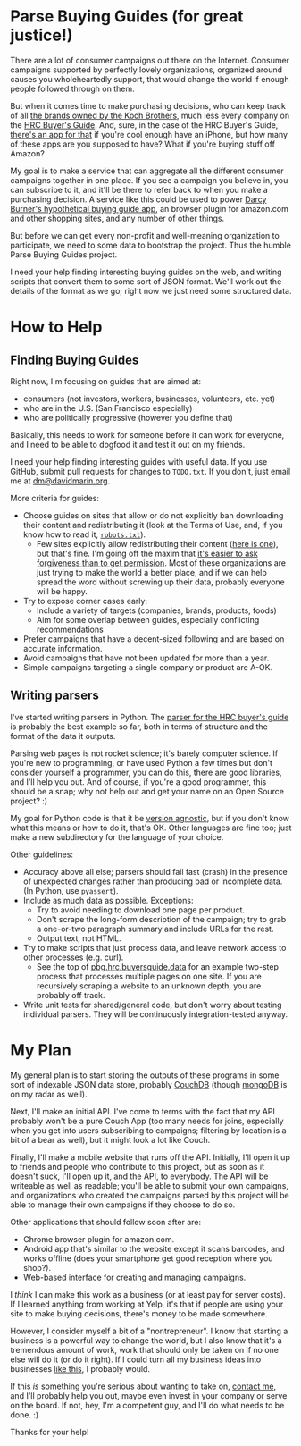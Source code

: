 Parse Buying Guides (for great justice!)
========================================

There are a lot of consumer campaigns out there on the Internet. Consumer
campaigns supported by perfectly lovely organizations, organized around
causes you wholeheartedly support, that would change the world if enough
people followed through on them.

But when it comes time to make purchasing decisions, who can keep track of all
[the brands owned by the Koch Brothers](http://www.boycottkochbrothers.com/),
much less every company on the
[HRC Buyer's Guide](http://www.hrc.org/apps/buyersguide/). And, sure, in
the case of the HRC Buyer's Guide,
[there's an app for that](http://bit.ly/BuyersGuideiPhone) if you're cool
enough have an iPhone, but how many of these apps are you supposed to have?
What if you're buying stuff off Amazon?

My goal is to make a service that can aggregate all the different consumer
campaigns together in one place. If you see a campaign you believe in, you
can subscribe to it, and it'll be there to refer back to when you make
a purchasing decision. A service like this could be used to power
[Darcy Burner's hypothetical buying guide app](http://www.forbes.com/sites/clareoconnor/2012/06/18/microsoft-programmer-turned-democrat-politician-plans-anti-koch-brothers-smartphone-app/), an browser plugin for amazon.com and other
shopping sites, and any number of other things.

But before we can get every non-profit and well-meaning organization to
participate, we need to some data to bootstrap the project. Thus the humble
Parse Buying Guides project.

I need your help finding interesting buying guides on the web, and writing
scripts that convert them to some sort of JSON format. We'll work out the
details of the format as we go; right now we just need some structured data.

How to Help
===========

Finding Buying Guides
---------------------

Right now, I'm focusing on guides that are aimed at:
* consumers (not investors, workers, businesses, volunteers, etc. yet)
* who are in the U.S. (San Francisco especially)
* who are politically progressive (however you define that)

Basically, this needs to work for someone before it can work for everyone,
and I need to be able to dogfood it and test it out on my friends.

I need your help finding interesting guides with useful data. If you use
GitHub, submit pull requests for changes to `TODO.txt`. If you don't, just
email me at <dm@davidmarin.org>.

More criteria for guides:
* Choose guides on sites that allow or do not explicitly ban downloading their
content and redistributing it (look at the Terms of Use, and, if you know how
to read it, [`robots.txt`](http://en.wikipedia.org/wiki/Robots_exclusion_standard)).
  * Few sites explicitly allow redistributing their content ([here is one](http://www.edf.org/about/this-site/copyright)), but that's fine. I'm going off the maxim that [it's easier to ask forgiveness than to get permission](http://en.wikiquote.org/wiki/Grace_Hopper). Most of these organizations are just trying to
make the world a better place, and if we can help spread the word without
screwing up their data, probably everyone will be happy.
* Try to expose corner cases early:
  * Include a variety of targets (companies, brands, products, foods)
  * Aim for some overlap between guides, especially conflicting recommendations
* Prefer campaigns that have a decent-sized following and are based on
  accurate information.
* Avoid campaigns that have not been updated for more than a year.
* Simple campaigns targeting a single company or product are A-OK.

Writing parsers
---------------

I've started writing parsers in Python. The [parser for the HRC buyer's guide](https://github.com/davidmarin/pbg/blob/master/python/pbg/hrc/buyersguide/data.py)
is probably the best example so far, both in terms of structure and the format
of the data it outputs.

Parsing web pages is not rocket science; it's barely computer science. If
you're new to programming, or have used Python a few times but don't consider
yourself a programmer, you can do this, there are good libraries, and I'll help
you out. And of course, if you're a good programmer, this should be a snap;
why not help out and get your name on an Open Source project? :)

My goal for Python code is that it be [version agnostic](http://python3porting.com/noconv.html), but if you don't know what this means or how to do it, that's
OK. Other languages are fine too; just make a new subdirectory for the language
of your choice.

Other guidelines:
* Accuracy above all else; parsers should fail fast (crash) in the presence of
  unexpected changes rather than producing bad or incomplete data.
  (In Python, use `pyassert`).
* Include as much data as possible. Exceptions:
  * Try to avoid needing to download one page per product.
  * Don't scrape the long-form description of the campaign; try to grab
    a one-or-two paragraph summary and include URLs for the rest.
  * Output text, not HTML.
* Try to make scripts that just process data, and leave network access to
  other processes (e.g. curl).
  * See the top of [pbg.hrc.buyersguide.data](https://github.com/davidmarin/pbg/blob/master/python/pbg/hrc/buyersguide/data.py) for an example two-step process
    that processes multiple pages on one site. If you are recursively scraping
    a website to an unknown depth, you are probably off track.
* Write unit tests for shared/general code, but don't worry about testing
  individual parsers. They will be continuously integration-tested anyway.

My Plan
=======

My general plan is to start storing the outputs of these programs in some
sort of indexable JSON data store, probably
[CouchDB](http://couchdb.apache.org/) (though
[mongoDB](http://www.mongodb.org/) is on my radar as well).

Next, I'll make an initial API. I've come to terms with the fact that my API
probably won't be a pure Couch App (too many needs for joins, especially when
you get into users subscribing to campaigns; filtering by location is a bit
of a bear as well), but it might look a lot like Couch.

Finally, I'll make a mobile website that runs off the API. Initially, I'll
open it up to friends and people who contribute to this project, but as soon
as it doesn't suck, I'll open up it, and the API, to everybody. The API will be
writeable as well as readable; you'll be able to submit your own campaigns, and
organizations who created the campaigns parsed by this project will be able
to manage their own campaigns if they choose to do so.

Other applications that should follow soon after are:
* Chrome browser plugin for amazon.com.
* Android app that's similar to the website except it scans barcodes, and works
  offline (does your smartphone get good reception where you shop?).
* Web-based interface for creating and managing campaigns.

I *think* I can make this work as a business (or at least pay for server
costs). If I learned anything from working at Yelp, it's that if people are
using your site to make buying decisions, there's money to be made somewhere.

However, I consider myself a bit of a "nontrepreneur". I know that starting
a business is a powerful way to change the world, but I also know that it's a
tremendous amount of work, work that should only be taken on if no one else
will do it (or do it right). If I could turn all my business ideas into
businesses [like this](http://xkcd.com/1060/), I probably would.

If this *is* something you're serious about wanting to take on,
[contact me](dm@davidmarin.org), and I'll probably help you out, maybe even
invest in your company or serve on the board. If not, hey, I'm a competent guy,
and I'll do what needs to be done. :)

Thanks for your help!
